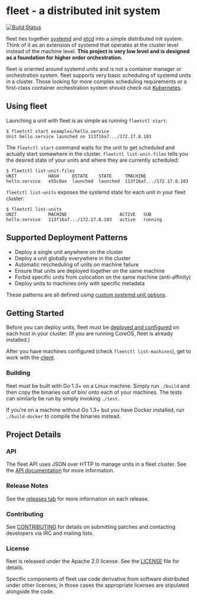 # fleet - a distributed init system

[![Build Status](https://travis-ci.org/coreos/fleet.png?branch=master)](https://travis-ci.org/coreos/fleet)

fleet ties together [systemd](http://coreos.com/using-coreos/systemd) and [etcd](https://github.com/coreos/etcd) into a simple distributed init system. Think of it as an extension of systemd that operates at the cluster level instead of the machine level. **This project is very low level and is designed as a foundation for higher order orchestration.**

fleet is oriented around systemd units and is not a container manager or orchestration system. fleet supports very basic scheduling of systemd units in a cluster. Those looking for more complex scheduling requirements or a first-class container orchestration system should check out [Kubernetes](https://kubernetes.io).

## Using fleet

Launching a unit with fleet is as simple as running `fleetctl start`:

```
$ fleetctl start examples/hello.service
Unit hello.service launched on 113f16a7.../172.17.8.103
```

The `fleetctl start` command waits for the unit to get scheduled and actually start somewhere in the cluster.
`fleetctl list-unit-files` tells you the desired state of your units and where they are currently scheduled:

```
$ fleetctl list-unit-files
UNIT            HASH     DSTATE    STATE     TMACHINE
hello.service   e55c0ae  launched  launched  113f16a7.../172.17.8.103
```

`fleetctl list-units` exposes the systemd state for each unit in your fleet cluster:

```
$ fleetctl list-units
UNIT            MACHINE                    ACTIVE   SUB
hello.service   113f16a7.../172.17.8.103   active   running
```

## Supported Deployment Patterns

* Deploy a single unit anywhere on the cluster
* Deploy a unit globally everywhere in the cluster
* Automatic rescheduling of units on machine failure
* Ensure that units are deployed together on the same machine
* Forbid specific units from colocation on the same machine (anti-affinity)
* Deploy units to machines only with specific metadata

These patterns are all defined using [custom systemd unit options][unit-files].

[unit-files]: https://github.com/coreos/fleet/blob/master/Documentation/unit-files-and-scheduling.md#fleet-specific-options

## Getting Started

Before you can deploy units, fleet must be [deployed and configured][deploy-and-configure] on each host in your cluster. (If you are running CoreOS, fleet is already installed.)

After you have machines configured (check `fleetctl list-machines`), get to work with the [client][using-the-client.md].

[using-the-client.md]: https://github.com/coreos/fleet/blob/master/Documentation/using-the-client.md
[deploy-and-configure]: https://github.com/coreos/fleet/blob/master/Documentation/deployment-and-configuration.md

### Building

fleet must be built with Go 1.3+ on a Linux machine. Simply run `./build` and then copy the binaries out of bin/ onto each of your machines. The tests can similarly be run by simply invoking `./test`.

If you're on a machine without Go 1.3+ but you have Docker installed, run `./build-docker` to compile the binaries instead.

## Project Details

### API

The fleet API uses JSON over HTTP to manage units in a fleet cluster.
See the [API documentation][api-doc] for more information.

[api-doc]: https://github.com/coreos/fleet/blob/master/Documentation/api-v1.md

### Release Notes

See the [releases tab](https://github.com/coreos/fleet/releases) for more information on each release.

### Contributing

See [CONTRIBUTING](CONTRIBUTING.md) for details on submitting patches and contacting developers via IRC and mailing lists.

### License

fleet is released under the Apache 2.0 license. See the [LICENSE](LICENSE) file for details.

Specific components of fleet use code derivative from software distributed under other licenses; in those cases the appropriate licenses are stipulated alongside the code.
